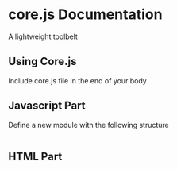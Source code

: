 core.js Documentation
==================================================

A lightweight toolbelt

Using Core.js
--------------------------------------

Include core.js file in the end of your body

Javascript Part
--------------------------------------

Define a new module with the following structure
```javascript
```

HTML Part
--------------------------------------
```html
```
